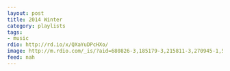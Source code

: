 ```yaml
---
layout: post
title: 2014 Winter
category: playlists
tags:
- music
rdio: http://rd.io/x/QXaYuDPcHXo/
image: http://m.rdio.com/_is/?aid=680826-3,185179-3,215811-3,270945-1,566012-0,2815808-3,2831050-1,4130529-3,5189996-2&w=600&h=600
feed: nah
---
```

